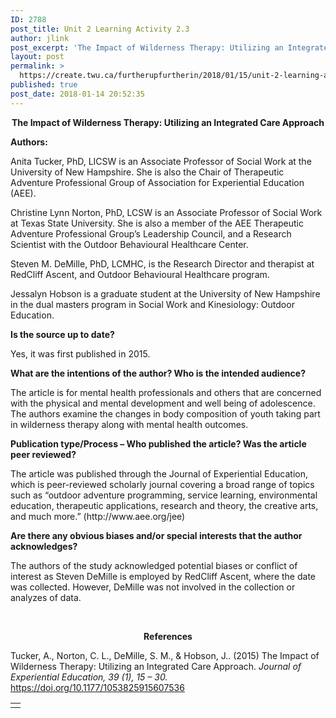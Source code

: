```yaml
---
ID: 2788
post_title: Unit 2 Learning Activity 2.3
author: jlink
post_excerpt: 'The Impact of Wilderness Therapy: Utilizing an Integrated Care Approach Authors: Anita Tucker, PhD, LICSW is an Associate Professor of Social Work at the University of New Hampshire. She is also the Chair of Therapeutic Adventure Professional Group of Association for Experiential Education (AEE). Christine Lynn Norton, PhD, LCSW is an Associate Professor of Social &hellip; <p><a href="https://create.twu.ca/furtherupfurtherin/2018/01/15/unit-2-learning-activity-2-3/">Continue reading<span> "Unit 2 Learning Activity 2.3"</span></a></p>'
layout: post
permalink: >
  https://create.twu.ca/furtherupfurtherin/2018/01/15/unit-2-learning-activity-2-3/
published: true
post_date: 2018-01-14 20:52:35
---
```

<p style="text-align: center"><strong>The Impact of Wilderness Therapy: Utilizing an Integrated Care Approach</strong></p>
<p><strong>Authors:</strong></p>
<p>Anita Tucker, PhD, LICSW is an Associate Professor of Social Work at the University of New Hampshire. She is also the Chair of Therapeutic Adventure Professional Group of Association for Experiential Education (AEE).</p>
<p>Christine Lynn Norton, PhD, LCSW is an Associate Professor of Social Work at Texas State University. She is also a member of the AEE Therapeutic Adventure Professional Group’s Leadership Council, and a Research Scientist with the Outdoor Behavioural Healthcare Center.</p>
<p>Steven M. DeMille, PhD, LCMHC, is the Research Director and therapist at RedCliff Ascent, and Outdoor Behavioural Healthcare program.</p>
<p>Jessalyn Hobson is a graduate student at the University of New Hampshire in the dual masters program in Social Work and Kinesiology: Outdoor Education.</p>
<p><strong>Is the source up to date?</strong></p>
<p>Yes, it was first published in 2015.</p>
<p><strong>What are the intentions of the author? Who is the intended audience?</strong></p>
<p>The article is for mental health professionals and others that are concerned with the physical and mental development and well being of adolescence. The authors examine the changes in body composition of youth taking part in wilderness therapy along with mental health outcomes.</p>
<p><strong>Publication type/Process – Who published the article? Was the article peer reviewed?</strong></p>
<p>The article was published through the Journal of Experiential Education, which is peer-reviewed scholarly journal covering a broad range of topics such as “outdoor adventure programming, service learning, environmental education, therapeutic applications, research and theory, the creative arts, and much more.” (http://www.aee.org/jee)</p>
<p><strong>Are there any obvious biases and/or special interests that the author acknowledges?</strong></p>
<p>The authors of the study acknowledged potential biases or conflict of interest as Steven DeMille is employed by RedCliff Ascent, where the date was collected. However, DeMille was not involved in the collection or analyzes of data.</p>
<p>&nbsp;</p>
<p style="text-align: center"><strong>References</strong></p>
<p>Tucker, A., Norton, C. L., DeMille, S. M., &amp; Hobson, J.. (2015) The Impact of Wilderness Therapy: Utilizing an Integrated Care Approach. <em>Journal of Experiential Education, 39 (1), 15 – 30. </em><a href="https://doi.org/10.1177%2F1053825915607536">https://doi.org/10.1177/1053825915607536</a></p>
<table>
<tbody>
<tr>
<td></td>
</tr>
</tbody>
</table>